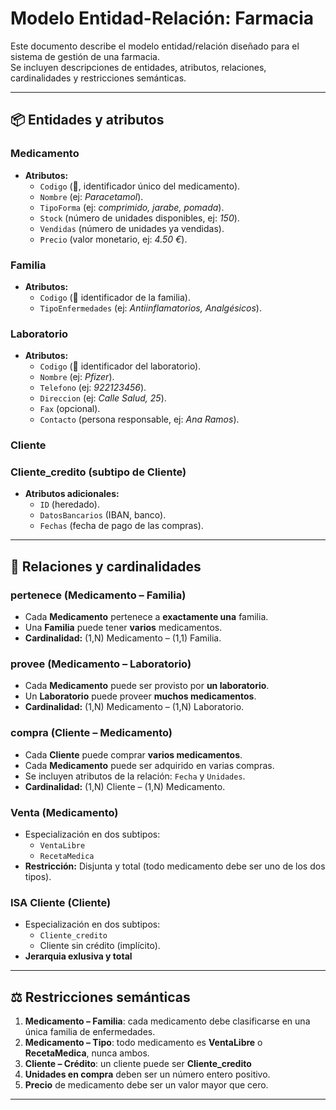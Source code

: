 # Modelo Entidad-Relación: Farmacia

Este documento describe el modelo entidad/relación diseñado para el sistema de gestión de una farmacia.  
Se incluyen descripciones de entidades, atributos, relaciones, cardinalidades y restricciones semánticas.

---

## 📦 Entidades y atributos

### **Medicamento**
- **Atributos:**
  - `Codigo` (🔑, identificador único del medicamento).
  - `Nombre` (ej: *Paracetamol*).
  - `TipoForma` (ej: *comprimido, jarabe, pomada*).
  - `Stock` (número de unidades disponibles, ej: *150*).
  - `Vendidas` (número de unidades ya vendidas).
  - `Precio` (valor monetario, ej: *4.50 €*).

### **Familia**
- **Atributos:**
  - `Codigo` (🔑 identificador de la familia).
  - `TipoEnfermedades` (ej: *Antiinflamatorios, Analgésicos*).

### **Laboratorio**
- **Atributos:**
  - `Codigo` (🔑 identificador del laboratorio).
  - `Nombre` (ej: *Pfizer*).
  - `Telefono` (ej: *922123456*).
  - `Direccion` (ej: *Calle Salud, 25*).
  - `Fax` (opcional).
  - `Contacto` (persona responsable, ej: *Ana Ramos*).

### **Cliente**

### **Cliente_credito** (subtipo de Cliente)
- **Atributos adicionales:**
  - `ID` (heredado).
  - `DatosBancarios` (IBAN, banco).
  - `Fechas` (fecha de pago de las compras).
  
---

## 🔗 Relaciones y cardinalidades

### **pertenece** (Medicamento – Familia)
- Cada **Medicamento** pertenece a **exactamente una** familia.  
- Una **Familia** puede tener **varios** medicamentos.  
- **Cardinalidad:** (1,N) Medicamento – (1,1) Familia.

### **provee** (Medicamento – Laboratorio)
- Cada **Medicamento** puede ser provisto por **un laboratorio**.  
- Un **Laboratorio** puede proveer **muchos medicamentos**.  
- **Cardinalidad:** (1,N) Medicamento – (1,N) Laboratorio.

### **compra** (Cliente – Medicamento)
- Cada **Cliente** puede comprar **varios medicamentos**.  
- Cada **Medicamento** puede ser adquirido en varias compras.  
- Se incluyen atributos de la relación: `Fecha` y `Unidades`.  
- **Cardinalidad:** (1,N) Cliente – (1,N) Medicamento.

### **Venta** (Medicamento)
- Especialización en dos subtipos:
  - `VentaLibre`
  - `RecetaMedica`
- **Restricción:** Disjunta y total (todo medicamento debe ser uno de los dos tipos).

### **ISA Cliente** (Cliente)
- Especialización en dos subtipos:
  - `Cliente_credito`
  - Cliente sin crédito (implícito).
- **Jerarquia exlusiva y total**

---

## ⚖️ Restricciones semánticas

1. **Medicamento – Familia**: cada medicamento debe clasificarse en una única familia de enfermedades.  
2. **Medicamento – Tipo**: todo medicamento es **VentaLibre** o **RecetaMedica**, nunca ambos.  
3. **Cliente – Crédito**: un cliente puede ser **Cliente_credito**
4. **Unidades en compra** deben ser un número entero positivo.  
5. **Precio** de medicamento debe ser un valor mayor que cero.  

---
